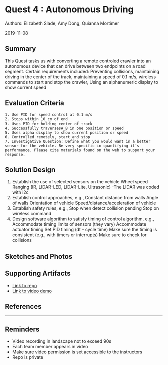 # Quest 4 : Autonomous Driving 
Authors: Elizabeth Slade, Amy Dong, Quianna Mortimer

2019-11-08

## Summary
This Quest tasks us with converting a remote controled crawler into an autonomous device that can drive between two endpoints on a road segment. Certain requirements included: Preventing collisions, maintaining driving in the center of the track, maintaining a speed of 0.1 m/s, wireless commands to start and stop the crawler, Using an alphanumeric display to show current speed
    


## Evaluation Criteria 
    1. Use PID for speed control at 0.1 m/s
    2. Stops within 10 cm of end
    3. Uses PID for holding center of track 
    4. Successfully traversesA_B in one position or speed
    5. Uses alpha display to show current position or speed
    6. Controlled remotely, start and stop 
    7. Investigative Question: Define what you would want in a better sensor for the vehicle. Be very specific in quantifying it’s performance. Please cite materials found on the web to support your response.


## Solution Design
1. Establish the use of selected sensors on the vehicle
    Wheel speed
    Ranging (IR, LIDAR-LED, LIDAR-Lite, Ultrasonic)
      -The LIDAR was coded with i2c 
2. Establish control approaches, e.g.,
    Constant distance from walls
    Angle of walls
    Orientation of vehicle
    Speed/distance/acceleration of vehicle
3. Establish safety rules, e.g.,
    Stop when detect collision pending
    Stop on wireless command
4. Design software algorithm to satisfy timing of control algorithm, e.g.,
    Accommodate timing limits of sensors (they vary)
    Accommodate actuator timing
    Set PID timing (dt – cycle time)
    Make sure the timing is consistent (e.g., with timers or interrupts)
    Make sure to check for collisions


## Sketches and Photos
<center></center>  
<center> </center>


## Supporting Artifacts
- [Link to repo]()
- [Link to video demo]()


## References

-----

## Reminders

- Video recording in landscape not to exceed 90s
- Each team member appears in video
- Make sure video permission is set accessible to the instructors
- Repo is private
